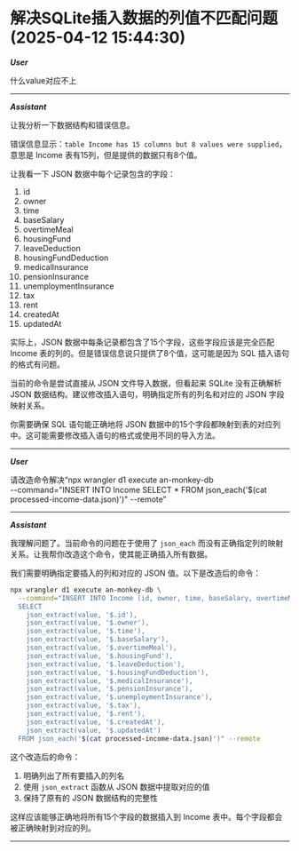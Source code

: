 <!-- Generated by SpecStory -->

# 解决SQLite插入数据的列值不匹配问题 (2025-04-12 15:44:30)

_**User**_

什么value对应不上

---

_**Assistant**_

让我分析一下数据结构和错误信息。

错误信息显示：`table Income has 15 columns but 8 values were supplied`，意思是 Income 表有15列，但是提供的数据只有8个值。

让我看一下 JSON 数据中每个记录包含的字段：

1. id
2. owner
3. time
4. baseSalary
5. overtimeMeal
6. housingFund
7. leaveDeduction
8. housingFundDeduction
9. medicalInsurance
10. pensionInsurance
11. unemploymentInsurance
12. tax
13. rent
14. createdAt
15. updatedAt

实际上，JSON 数据中每条记录都包含了15个字段，这些字段应该是完全匹配 Income 表的列的。但是错误信息说只提供了8个值，这可能是因为 SQL 插入语句的格式有问题。

当前的命令是尝试直接从 JSON 文件导入数据，但看起来 SQLite 没有正确解析 JSON 数据结构。建议修改插入语句，明确指定所有的列名和对应的 JSON 字段映射关系。

你需要确保 SQL 语句能正确地将 JSON 数据中的15个字段都映射到表的对应列中。这可能需要修改插入语句的格式或使用不同的导入方法。

---

_**User**_

请改造命令解决“npx wrangler d1 execute an-monkey-db \
  --command="INSERT INTO Income SELECT * FROM json_each('$(cat processed-income-data.json)')" --remote”

---

_**Assistant**_

我理解问题了。当前命令的问题在于使用了 `json_each` 而没有正确指定列的映射关系。让我帮你改造这个命令，使其能正确插入所有数据。

我们需要明确指定要插入的列和对应的 JSON 值。以下是改造后的命令：

```bash
npx wrangler d1 execute an-monkey-db \
  --command="INSERT INTO Income (id, owner, time, baseSalary, overtimeMeal, housingFund, leaveDeduction, housingFundDeduction, medicalInsurance, pensionInsurance, unemploymentInsurance, tax, rent, createdAt, updatedAt) 
  SELECT 
    json_extract(value, '$.id'),
    json_extract(value, '$.owner'),
    json_extract(value, '$.time'),
    json_extract(value, '$.baseSalary'),
    json_extract(value, '$.overtimeMeal'),
    json_extract(value, '$.housingFund'),
    json_extract(value, '$.leaveDeduction'),
    json_extract(value, '$.housingFundDeduction'),
    json_extract(value, '$.medicalInsurance'),
    json_extract(value, '$.pensionInsurance'),
    json_extract(value, '$.unemploymentInsurance'),
    json_extract(value, '$.tax'),
    json_extract(value, '$.rent'),
    json_extract(value, '$.createdAt'),
    json_extract(value, '$.updatedAt')
  FROM json_each('$(cat processed-income-data.json)')" --remote
```

这个改造后的命令：
1. 明确列出了所有要插入的列名
2. 使用 `json_extract` 函数从 JSON 数据中提取对应的值
3. 保持了原有的 JSON 数据结构的完整性

这样应该能够正确地将所有15个字段的数据插入到 Income 表中。每个字段都会被正确映射到对应的列。

---

